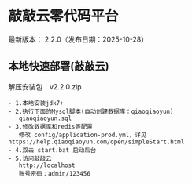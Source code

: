 敲敲云零代码平台
===============

最新版本： 2.2.0（发布日期：2025-10-28） 




本地快速部署(敲敲云)
-----------------------------------

解压安装包：v2.2.0.zip

```
- 1.本地安装jdk7+
- 2.执行下面的Mysql脚本(自动创建数据库：qiaoqiaoyun)
   qiaoqiaoyun.sql
- 3.修改数据库和redis等配置
   修改 config/application-prod.yml，详见 https://help.qiaoqiaoyun.com/open/simpleStart.html
- 4.双击 start.bat 启动后台
- 5.访问敲敲云
   http://localhost
   账号密码：admin/123456
```

